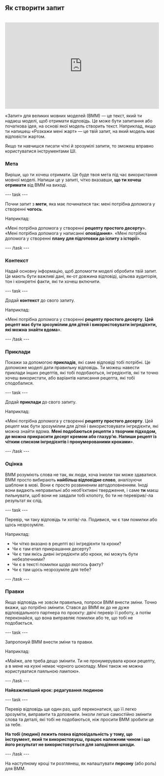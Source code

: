 ## Як створити запит

<html>
<br>
  <div style="position: relative; overflow: hidden; padding-top: 56.25%;">
    <iframe style="position: absolute; top: 0; left: 0; right: 0; width: 100%; height: 100%; border: none;" src="https://www.youtube.com/embed/bRkeVdvYcTU?rel=0&cc_load_policy=1" allowfullscreen allow="accelerometer; autoplay; clipboard-write; encrypted-media; gyroscope; picture-in-picture; web-share">
    </iframe>
  </div>
</html>

«Запит» для великих мовних моделей (ВММ) — це текст, який ти надаєш моделі, щоб отримати відповідь. Це може бути запитання або початкова ідея, на основі якої модель створить текст. Наприклад, якщо ти напишеш «Розкажи мені жарт» — це твій запит, на який модель має відповісти жартом.

Якщо ти навчишся писати чіткі й зрозумілі запити, то зможеш вправно користуватися інструментами ШІ.

### Мета
Виріши, що ти хочеш отримати. Це буде твоя мета під час використання мовної моделі. Напиши це у запиті, чітко вказавши, **що ти хочеш отримати** від ВММ на виході.

--- task ---

Почни запит з **мети**, яка має починатися так: мені потрібна допомога у створенні **чогось**.

Наприклад:

«Мені потрібна допомога у створенні **рецепту простого десерту**».
«Мені потрібна допомога у написанні **оповідання**».
«Мені потрібна допомога у створенні **плану для підготовки до іспиту з історії**».

--- /task ---

### Контекст
Надай основну інформацію, щоб допомогти моделі обробити твій запит. Це мають бути важливі дані, як-от довжина відповіді, цільова аудиторія, тон і конкретні факти, які ти хочеш включити.

--- task ---

Додай **контекст** до свого запиту.

Наприклад:

«Мені потрібна допомога у створенні **рецепту простого десерту**. **Цей рецепт має бути зрозумілим для дітей і використовувати інгредієнти, які можна знайти вдома**».

--- /task ---

### Приклади
Покажи за допомогою **прикладів**, які саме відповіді тобі потрібні. Це допоможе моделі дати правильну відповідь. Ти можеш навести приклади інших рецептів, які тобі подобаються, інгредієнтів, які ти точно хочеш використати, або варіантів написання рецепта, які тобі сподобалися.

--- task ---

Додай **приклади** до свого запиту.

Наприклад:

«Мені потрібна допомога у створенні **рецепту простого десерту**. Цей рецепт має бути зрозумілим для дітей і використовувати інгредієнти, які можна знайти вдома. **Мені подобаються рецепти з творчим підходом, де можна прикрасити десерт кремом або глазурʼю. Напиши рецепт із чітким списком інгредієнтів і пронумерованими кроками**».

--- /task ---

### Оцінка
ВММ розуміють слова не так, як люди, хоча інколи так може здаватися. ВММ просто вибирають **найбільш відповідне слово**, аналізуючи шаблони в мові. Вони є просто розвиненим автодоповненням. Іноді вони видають неправильні або необʼєктивні твердження, і саме **ти** маєш пильнувати, щоб вони не завдали тобі клопоту, бо ти не перевірив/-ла результат як слід.

--- task ---

Перевір, чи таку відповідь ти хотів/-ла. Подивися, чи є там помилки або щось незрозуміле.

Наприклад:

- Чи чітко вказано в рецепті всі інгредієнти та кроки?
- Чи є там етап прикрашання десерту?
- Чи є там якісь дивні інгредієнти або кроки, які можуть бути небезпечними?
- Чи є в тексті помилки щодо якогось факту?
- Чи є там щось незрозуміле для тебе?

--- /task ---

### Правки
Якщо відповідь не зовсім правильна, попроси ВММ внести зміни. Точно вкажи, що потрібно змінити. Стався до ВММ як до не дуже відповідального партнера по проєкту: двічі перевір її роботу, а потім переконайся, що вона виправляє помилки або те, що тобі не подобається.

--- task ---

Запропонуй ВММ внести зміни та правки.

Наприклад:

«Майже, але треба дещо змінити. Ти не пронумерувала кроки рецепту, а в мене на кухні немає чорного шоколаду. Мені також не можна користуватися паяльною лампою».

--- /task ---

**Найважливіший крок: редагування людиною**

--- task ---

Перевір відповідь ще один раз, щоб переконатися, що її легко зрозуміти, виправити та доповнити. Інколи легше самостійно змінити слова та деталі, які тобі не подобаються, ніж просити ВММ зробити це за тебе.

**На тобі (людині) лежить повна відповідальність у тому, що інструмент, який ти використовуєш, працює належним чином і що його результат не використовується для заподіяння шкоди.**

--- /task ---

На наступному кроці ти розглянеш, як налаштувати **персону** (або роль) для ВММ.
